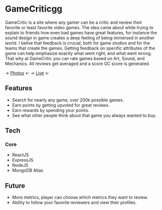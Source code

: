# GameCriticgg

GameCritic is a site where any gamer can be a critic and review their favorite or least favorite video games. The idea came about while trying to explain to friends how even bad games have great features, for instance the sound design in game creates a deep feeling of being immersed in another world. I belive that feedback is crucial, both for game studios and for the teams that create the games. Getting feedback on specific attributes of the game can help emphasize exactly what went right, and what went wrong. That why at GameCritic you can rate games based on Art, Sound, and Mechanics. All reviews get averaged and a score GC score is generated.

 -> [Photos](https://imgur.com/a/TM7zazv) <-
 -> [Live](http://gamecritic.gg) <-
## Features

- Search for nearly any game, over 200k possible games.
- Earn points by getting upvoted for great reviews.
- Earn rewards by spending your points.
- See what other people think about that game you always wanted to buy.

## Tech

### Core
- ReactJS
- ExpressJS
- NodeJS
- MongoDB Atlas

## Future

- More metrics, player can choose which metrics they want to review.
- Ability to follow your favorite reviewers and view their profiles.


